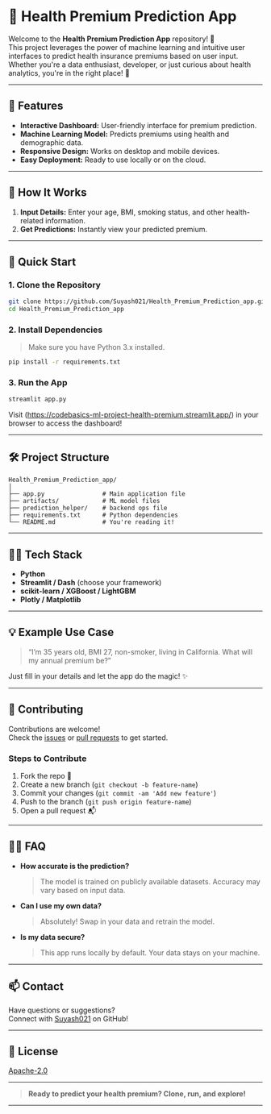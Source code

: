 # 🏥 Health Premium Prediction App

Welcome to the **Health Premium Prediction App** repository! 🚀  
This project leverages the power of machine learning and intuitive user interfaces to predict health insurance premiums based on user input. Whether you're a data enthusiast, developer, or just curious about health analytics, you're in the right place! 🎯

---

## 🌟 Features

- **Interactive Dashboard:** User-friendly interface for premium prediction.
- **Machine Learning Model:** Predicts premiums using health and demographic data.
- **Responsive Design:** Works on desktop and mobile devices.
- **Easy Deployment:** Ready to use locally or on the cloud.

---

## 🧐 How It Works

1. **Input Details:** Enter your age, BMI, smoking status, and other health-related information.
2. **Get Predictions:** Instantly view your predicted premium.

---

## 🚀 Quick Start

### 1. Clone the Repository

```bash
git clone https://github.com/Suyash021/Health_Premium_Prediction_app.git
cd Health_Premium_Prediction_app
```

### 2. Install Dependencies

> Make sure you have Python 3.x installed.

```bash
pip install -r requirements.txt
```

### 3. Run the App

```bash
streamlit app.py
```

Visit (https://codebasics-ml-project-health-premium.streamlit.app/) in your browser to access the dashboard!

---

## 🛠️ Project Structure

```
Health_Premium_Prediction_app/
│
├── app.py                # Main application file
├── artifacts/            # ML model files
├── prediction_helper/    # backend ops file
├── requirements.txt      # Python dependencies
└── README.md             # You're reading it!
```

---

## 🧑‍💻 Tech Stack

- **Python**
- **Streamlit / Dash** (choose your framework)
- **scikit-learn / XGBoost / LightGBM**
- **Plotly / Matplotlib**

---

## 💡 Example Use Case

> “I’m 35 years old, BMI 27, non-smoker, living in California. What will my annual premium be?”

Just fill in your details and let the app do the magic! ✨

---

## 🤝 Contributing

Contributions are welcome!  
Check the [issues](https://github.com/Suyash021/Health_Premium_Prediction_app/issues) or [pull requests](https://github.com/Suyash021/Health_Premium_Prediction_app/pulls) to get started.

### Steps to Contribute

1. Fork the repo 🍴
2. Create a new branch (`git checkout -b feature-name`)
3. Commit your changes (`git commit -am 'Add new feature'`)
4. Push to the branch (`git push origin feature-name`)
5. Open a pull request 📬

---

## 🙋‍♂️ FAQ

- **How accurate is the prediction?**  
  > The model is trained on publicly available datasets. Accuracy may vary based on input data.

- **Can I use my own data?**  
  > Absolutely! Swap in your data and retrain the model.

- **Is my data secure?**  
  > This app runs locally by default. Your data stays on your machine.

---

## 📫 Contact

Have questions or suggestions?  
Connect with [Suyash021](https://github.com/Suyash021) on GitHub!

---

## 🌈 License

[Apache-2.0](LICENSE)

---

> **Ready to predict your health premium? Clone, run, and explore!**

---
